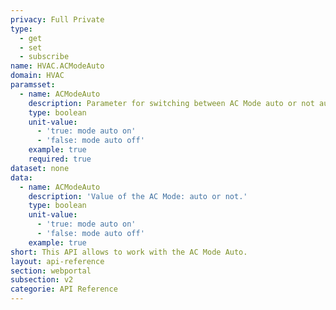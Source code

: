 ```yaml
---
privacy: Full Private
type:
  - get
  - set
  - subscribe
name: HVAC.ACModeAuto
domain: HVAC
paramsset:
  - name: ACModeAuto
    description: Parameter for switching between AC Mode auto or not auto.
    type: boolean
    unit-value:
      - 'true: mode auto on'
      - 'false: mode auto off'
    example: true
    required: true
dataset: none
data:
  - name: ACModeAuto
    description: 'Value of the AC Mode: auto or not.'
    type: boolean
    unit-value:
      - 'true: mode auto on'
      - 'false: mode auto off'
    example: true
short: This API allows to work with the AC Mode Auto.
layout: api-reference
section: webportal
subsection: v2
categorie: API Reference
---
```



